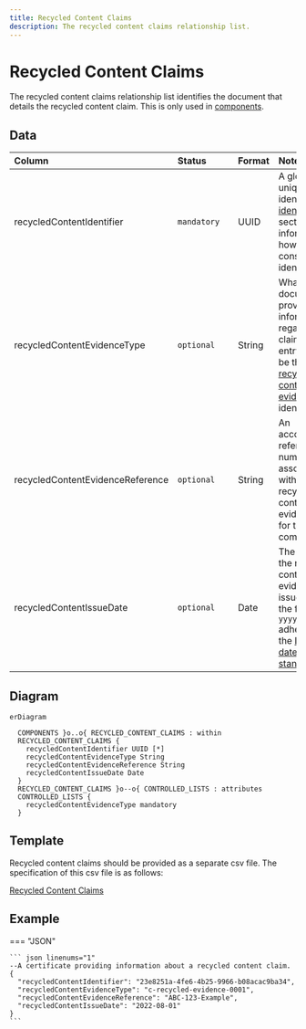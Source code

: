 ```yaml
---
title: Recycled Content Claims
description: The recycled content claims relationship list.
---
```


# Recycled Content Claims

The recycled content claims relationship list identifies the document that details the recycled content claim. This is only used in [components](../3_Data_Specification/3_3_Components.md).

## Data
|Column|<div style="width:90px">Status</div>|Format|Notes|
|:-|:-|:-|:-|
|recycledContentIdentifier|`mandatory`|UUID|A globally unique identifier. See [identifiers](../4_Identifiers/4_1_Identifiers.md) section for information on how to construct this identifier|
|recycledContentEvidenceType|`optional`|String|What type of document provides the information regarding the claim? The entry should be the [recycled content evidence type](../5_Controlled_Lists/5_011_Recycled_Content_Evidence_Type.md) identifier.|
|recycledContentEvidenceReference|`optional`|String|An accompanying reference number associated with the recycled content evidence type for the component.|
|recycledContentIssueDate|`optional`|Date|The date that the recycled content evidence was issued. Use the format `yyyy-mm-dd` adhering to the [ISO 8601 dateTime standard](https://www.iso.org/iso-8601-date-and-time-format.html).|

## Diagram

``` mermaid
erDiagram

  COMPONENTS }o..o{ RECYCLED_CONTENT_CLAIMS : within
  RECYCLED_CONTENT_CLAIMS {
    recycledContentIdentifier UUID [*]
    recycledContentEvidenceType String
    recycledContentEvidenceReference String
    recycledContentIssueDate Date
  }
  RECYCLED_CONTENT_CLAIMS }o--o{ CONTROLLED_LISTS : attributes
  CONTROLLED_LISTS {
    recycledContentEvidenceType mandatory
  }
```

## Template

Recycled content claims should be provided as a separate csv file. The specification of this csv file is as follows:

[Recycled Content Claims](https://www.open3p.org/wp-content/uploads/2023/09/recycledContentClaims20230922.csv)

## Example

=== "JSON"

    ``` json linenums="1"
    --A certificate providing information about a recycled content claim.
    {
      "recycledContentIdentifier": "23e8251a-4fe6-4b25-9966-b08acac9ba34",
      "recycledContentEvidenceType": "c-recycled-evidence-0001",
      "recycledContentEvidenceReference": "ABC-123-Example",
      "recycledContentIssueDate": "2022-08-01"
    }
    ```